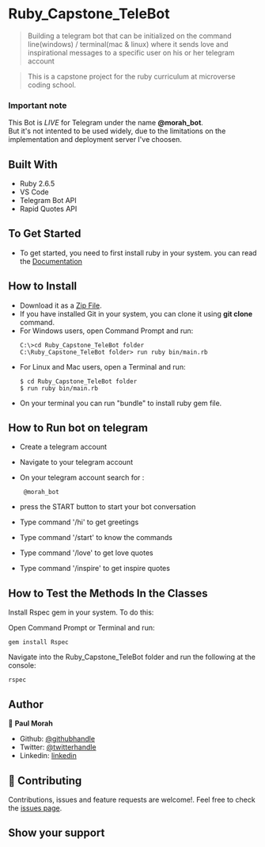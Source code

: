 # Ruby_Capstone_TeleBot
> Building a telegram bot that can be initialized on the command line(windows) / terminal(mac &amp; linux) where it sends love and inspirational messages to a specific user on his or her telegram account

 > This is a capstone project for the ruby curriculum at microverse coding school.

### Important note
This Bot is *LIVE* for Telegram under the name **@morah_bot**.  
But it's not intented to be used widely, due to the limitations on the implementation and deployment server I've choosen. 

## Built With

- Ruby 2.6.5
- VS Code
- Telegram Bot API
- Rapid Quotes API

## To Get Started
- To get started, you need to first install ruby in your system. you can read the [Documentation](https://www.ruby-lang.org/en/documentation/installation/)


## How to Install
- Download it as a [Zip File](https://github.com/chinweokwu/Ruby_Capstone_TeleBot/tree/telebot_branch). 
- If you have installed Git in your system, you can clone it using **git clone** command.
- For Windows users, open Command Prompt and run:
    ```console
    C:\>cd Ruby_Capstone_TeleBot folder
    C:\Ruby_Capstone_TeleBot folder> run ruby bin/main.rb
    ```
- For Linux and Mac users, open a Terminal and run:
    ```console
    $ cd Ruby_Capstone_TeleBot folder
    $ run ruby bin/main.rb
    ``` 
- On your terminal you can run "bundle" to install ruby gem file.

## How to Run bot on telegram
- Create a telegram account 

- Navigate to your telegram account

- On your telegram account search for :

  ```
   @morah_bot

   ``` 
-  press the START button to start your bot conversation

- Type command '/hi' to get greetings

- Type command  '/start' to know the commands

- Type command '/love' to get love quotes

- Type command '/inspire' to get inspire quotes

## How to Test the Methods In the Classes

 Install Rspec gem in your system. To do this:

 Open Command Prompt or Terminal and run:

  ```console
  gem install Rspec
  ```

 Navigate into the Ruby_Capstone_TeleBot folder and run the following at the console:

   ```console
   rspec 
   ```

## Author 

👤 **Paul Morah**

- Github: [@githubhandle](https://github.com/chinweokwu)
- Twitter: [@twitterhandle](https://twitter.com/Morah89820846)
- Linkedin: [linkedin](https://www.linkedin.com/in/paul-morah-285b63172/)


## 🤝 Contributing

Contributions, issues and feature requests are welcome!. Feel free to check the [issues page](https://github.com/chinweokwu/Ruby_Capstone_TeleBot/issues).

## Show your support